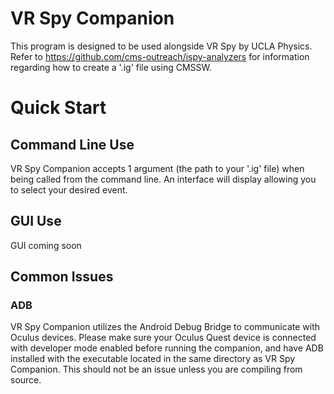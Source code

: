 # VR Spy Companion

This program is designed to be used alongside VR Spy by UCLA Physics. Refer to https://github.com/cms-outreach/ispy-analyzers for information regarding how to create a '.ig' file using CMSSW.

# Quick Start

## Command Line Use

VR Spy Companion accepts 1 argument (the path to your '.ig' file) when being called from the command line. An interface will display allowing you to select your desired event.

## GUI Use

GUI coming soon

## Common Issues

### ADB  

VR Spy Companion utilizes the Android Debug Bridge to communicate with Oculus devices. Please make sure your Oculus Quest device is connected with developer mode enabled before running the companion, and have ADB installed with the executable located in the same directory as VR Spy Companion. This should not be an issue unless you are compiling from source.
